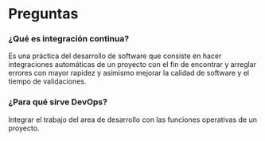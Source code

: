 # Preguntas
### ¿Qué es integración continua?

Es una práctica del desarrollo de software que consiste en hacer integraciones automáticas de un proyecto con el fin de encontrar y arreglar errores con mayor rapidez y asimismo mejorar la calidad de software y el tiempo de validaciones.

### ¿Para qué sirve DevOps?

Integrar el trabajo del area de desarrollo con las funciones operativas de un proyecto.
